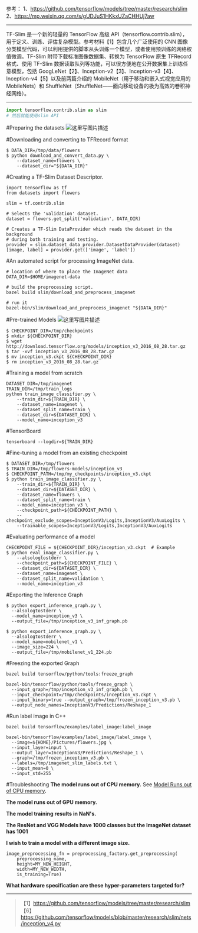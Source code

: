 参考：
1、https://github.com/tensorflow/models/tree/master/research/slim
2、https://mp.weixin.qq.com/s/gUDJuS1HKkxUZaCHHUj7aw


----------
TF-Slim 是一个新的轻量的 TensorFlow 高级 API（tensorflow.contrib.slim），用于定义、训练、评估复杂模型。参考材料【1】包含几个广泛使用的 CNN 图像分类模型代码，可以利用提供的脚本从头训练一个模型，或者使用预训练的网络权值微调。TF-Slim 附带下载标准图像数据集、转换为 TensorFlow 原生 TFRecord 格式、使用 TF-Slim 数据读取队列等功能，可以很方便地在公开数据集上训练任意模型，包括 GoogLeNet【2】、Inception-v2【3】、Inception-v3【4】、Inception-v4【5】以及前两篇介绍的 MobileNet（用于移动和嵌入式视觉应用的 MobileNets）和 ShuffleNet（ShuffleNet——面向移动设备的极为高效的卷积神经网络）。


----------

```python
import tensorflow.contrib.slim as slim
# 然后就能使用slim API
```

#Preparing the datasets
![这里写图片描述](http://img.blog.csdn.net/20171101094912227?watermark/2/text/aHR0cDovL2Jsb2cuY3Nkbi5uZXQvd2M3ODE3MDgyNDk=/font/5a6L5L2T/fontsize/400/fill/I0JBQkFCMA==/dissolve/70/gravity/SouthEast)

#Downloading and converting to TFRecord format

```
$ DATA_DIR=/tmp/data/flowers
$ python download_and_convert_data.py \
    --dataset_name=flowers \
    --dataset_dir="${DATA_DIR}"
```
#Creating a TF-Slim Dataset Descriptor.

```
import tensorflow as tf
from datasets import flowers

slim = tf.contrib.slim

# Selects the 'validation' dataset.
dataset = flowers.get_split('validation', DATA_DIR)

# Creates a TF-Slim DataProvider which reads the dataset in the background
# during both training and testing.
provider = slim.dataset_data_provider.DatasetDataProvider(dataset)
[image, label] = provider.get(['image', 'label'])
```
#An automated script for processing ImageNet data.

```
# location of where to place the ImageNet data
DATA_DIR=$HOME/imagenet-data

# build the preprocessing script.
bazel build slim/download_and_preprocess_imagenet

# run it
bazel-bin/slim/download_and_preprocess_imagenet "${DATA_DIR}"
```

#Pre-trained Models
![这里写图片描述](http://img.blog.csdn.net/20171101095000480?watermark/2/text/aHR0cDovL2Jsb2cuY3Nkbi5uZXQvd2M3ODE3MDgyNDk=/font/5a6L5L2T/fontsize/400/fill/I0JBQkFCMA==/dissolve/70/gravity/SouthEast)

```
$ CHECKPOINT_DIR=/tmp/checkpoints
$ mkdir ${CHECKPOINT_DIR}
$ wget http://download.tensorflow.org/models/inception_v3_2016_08_28.tar.gz
$ tar -xvf inception_v3_2016_08_28.tar.gz
$ mv inception_v3.ckpt ${CHECKPOINT_DIR}
$ rm inception_v3_2016_08_28.tar.gz
```



#Training a model from scratch

```
DATASET_DIR=/tmp/imagenet
TRAIN_DIR=/tmp/train_logs
python train_image_classifier.py \
    --train_dir=${TRAIN_DIR} \
    --dataset_name=imagenet \
    --dataset_split_name=train \
    --dataset_dir=${DATASET_DIR} \
    --model_name=inception_v3
```
#TensorBoard

```
tensorboard --logdir=${TRAIN_DIR}
```

#Fine-tuning a model from an existing checkpoint

```
$ DATASET_DIR=/tmp/flowers
$ TRAIN_DIR=/tmp/flowers-models/inception_v3
$ CHECKPOINT_PATH=/tmp/my_checkpoints/inception_v3.ckpt
$ python train_image_classifier.py \
    --train_dir=${TRAIN_DIR} \
    --dataset_dir=${DATASET_DIR} \
    --dataset_name=flowers \
    --dataset_split_name=train \
    --model_name=inception_v3 \
    --checkpoint_path=${CHECKPOINT_PATH} \
    --checkpoint_exclude_scopes=InceptionV3/Logits,InceptionV3/AuxLogits \
    --trainable_scopes=InceptionV3/Logits,InceptionV3/AuxLogits
```

#Evaluating performance of a model

```
CHECKPOINT_FILE = ${CHECKPOINT_DIR}/inception_v3.ckpt  # Example
$ python eval_image_classifier.py \
    --alsologtostderr \
    --checkpoint_path=${CHECKPOINT_FILE} \
    --dataset_dir=${DATASET_DIR} \
    --dataset_name=imagenet \
    --dataset_split_name=validation \
    --model_name=inception_v3
```

#Exporting the Inference Graph

```
$ python export_inference_graph.py \
  --alsologtostderr \
  --model_name=inception_v3 \
  --output_file=/tmp/inception_v3_inf_graph.pb

$ python export_inference_graph.py \
  --alsologtostderr \
  --model_name=mobilenet_v1 \
  --image_size=224 \
  --output_file=/tmp/mobilenet_v1_224.pb
```

#Freezing the exported Graph

```
bazel build tensorflow/python/tools:freeze_graph

bazel-bin/tensorflow/python/tools/freeze_graph \
  --input_graph=/tmp/inception_v3_inf_graph.pb \
  --input_checkpoint=/tmp/checkpoints/inception_v3.ckpt \
  --input_binary=true --output_graph=/tmp/frozen_inception_v3.pb \
  --output_node_names=InceptionV3/Predictions/Reshape_1
```
#Run label image in C++

```
bazel build tensorflow/examples/label_image:label_image

bazel-bin/tensorflow/examples/label_image/label_image \
  --image=${HOME}/Pictures/flowers.jpg \
  --input_layer=input \
  --output_layer=InceptionV3/Predictions/Reshape_1 \
  --graph=/tmp/frozen_inception_v3.pb \
  --labels=/tmp/imagenet_slim_labels.txt \
  --input_mean=0 \
  --input_std=255
```
#Troubleshooting
**The model runs out of CPU memory.**
See [Model Runs out of CPU memory](https://github.com/tensorflow/models/tree/master/research/inception#the-model-runs-out-of-cpu-memory).

**The model runs out of GPU memory.**

**The model training results in NaN's.**

**The ResNet and VGG Models have 1000 classes but the ImageNet dataset has 1001**

**I wish to train a model with a different image size.**

```
image_preprocessing_fn = preprocessing_factory.get_preprocessing(
    preprocessing_name,
    height=MY_NEW_HEIGHT,
    width=MY_NEW_WIDTH,
    is_training=True)
```

**What hardware specification are these hyper-parameters targeted for?**


----------


> 【1】https://github.com/tensorflow/models/tree/master/research/slim
> 【6】https://github.com/tensorflow/models/blob/master/research/slim/nets/inception_v4.py